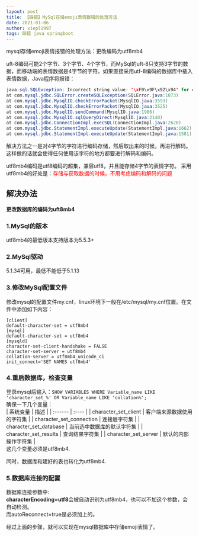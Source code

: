 ```yaml
---
layout: post
title: 【踩错】MySql存储emoji表情报错的处理方法
date: 2021-01-06
author: xiepl1997
tags: 踩错 java springboot
---
```


mysql存储emoji表情报错的处理方法：更改编码为utf8mb4  

uft-8编码可能2个字节、3个字节、4个字节，而MySql的uft-8只支持3字节的数据，而移动端的表情数据是4字节的字符。如果直接采用utf-8编码的数据库中插入表情数据，Java程序将报错：  
```java
java.sql.SQLException: Incorrect string value: '\xF0\x9F\x92\x94' for column 'name' at row 1
at com.mysql.jdbc.SQLError.createSQLException(SQLError.java:1073)
at com.mysql.jdbc.MysqlIO.checkErrorPacket(MysqlIO.java:3593)
at com.mysql.jdbc.MysqlIO.checkErrorPacket(MysqlIO.java:3525)
at com.mysql.jdbc.MysqlIO.sendCommand(MysqlIO.java:1986)
at com.mysql.jdbc.MysqlIO.sqlQueryDirect(MysqlIO.java:2140)
at com.mysql.jdbc.ConnectionImpl.execSQL(ConnectionImpl.java:2620)
at com.mysql.jdbc.StatementImpl.executeUpdate(StatementImpl.java:1662)
at com.mysql.jdbc.StatementImpl.executeUpdate(StatementImpl.java:1581)
```
解决方法之一是对4字节的字符进行编码存储，然后取出来的时候，再进行解码。这样做的话就会使得任何使用该字符的地方都要进行解码和编码。  

utf8mb4编码是utf8编码的超集，兼容utf8，并且能存储4字节的表情字符。
采用utf8mb4的好处是：<font color="#ff0000">存储与获取数据的时候，不用考虑编码和解码的问题</font>  

## 解决办法
**更改数据库的编码为uft8mb4**

### 1.MySql的版本
utf8mb4的最低版本支持版本为5.5.3+

### 2.MySql驱动
5.1.34可用，最低不能低于5.1.13

### 3.修改MySql配置文件
修改mysql的配置文件my.cnf，linux环境下一般在/etc/mysql/my.cnf位置。在文件中添加如下内容：
```
[client]
default-character-set = utf8mb4
[mysql]
default-character-set = utf8mb4
[mysqld]
character-set-client-handshake = FALSE
character-set-server = utf8mb4
collation-server = utf8mb4_unicode_ci
init_connect='SET NAMES utf8mb4'
```

### 4.重启数据库，检查变量
登录mysql后输入：```SHOW VARIABLES WHERE Variable_name LIKE 'character_set_%' OR Variable_name LIKE 'collation%';```  
确保一下几个变量：  
| 系统变量 | 描述 |
| :------ | :---- |
| character_set_client | 客户端来源数据使用的字符集 |
| character_set_connection | 连接层字符集 |
| character_set_database | 当前选中数据库的默认字符集 |
| character_set_results | 查询结果字符集 |
| character_set_server | 默认的内部操作字符集 |  
这几个变量必须是utf8mb4.  

同时，数据库和建好的表也转化为utf8mb4.

### 5.数据库连接的配置
数据库连接参数中:  
**characterEncoding=utf8**会被自动识别为utf8mb4，也可以不加这个参数，会自动检测。  
而autoReconnect=true是必须加上的。  

经过上面的步骤，就可以实现在mysql数据库中存储emoji表情了。